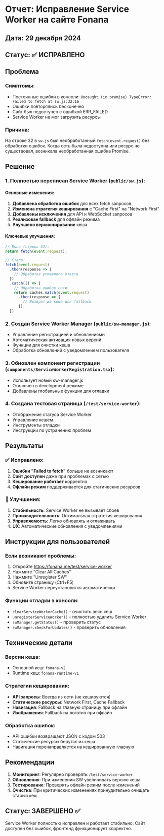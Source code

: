 # Отчет: Исправление Service Worker на сайте Fonana

## Дата: 29 декабря 2024
## Статус: ✅ ИСПРАВЛЕНО

## Проблема

### Симптомы:
- Постоянные ошибки в консоли: `Uncaught (in promise) TypeError: Failed to fetch at sw.js:32:16`
- Ошибки повторялись бесконечно
- Сайт был недоступен с ошибкой ERR_FAILED
- Service Worker не мог загрузить ресурсы

### Причина:
На строке 32 в `sw.js` был необработанный `fetch(event.request)` без обработки ошибок. Когда сеть была недоступна или ресурс не существовал, возникала необработанная ошибка Promise.

## Решение

### 1. Полностью переписан Service Worker (`public/sw.js`):

#### Основные изменения:
1. **Добавлена обработка ошибок** для всех fetch запросов
2. **Изменена стратегия кеширования** с "Cache First" на "Network First"
3. **Добавлены исключения** для API и WebSocket запросов
4. **Реализован fallback** для офлайн режима
5. **Улучшено версионирование** кеша

#### Ключевые улучшения:
```javascript
// Было (строка 32):
return fetch(event.request);

// Стало:
fetch(event.request)
  .then(response => {
    // Обработка успешного ответа
  })
  .catch(() => {
    // Обработка ошибок сети
    return caches.match(event.request)
      .then(response => {
        // Возврат из кеша или fallback
      });
  })
```

### 2. Создан Service Worker Manager (`public/sw-manager.js`):
- Управление регистрацией и обновлениями
- Автоматическая активация новых версий
- Функции для очистки кеша
- Обработка обновлений с уведомлением пользователя

### 3. Обновлен компонент регистрации (`components/ServiceWorkerRegistration.tsx`):
- Использует новый sw-manager.js
- Отключен в development режиме
- Добавлены глобальные функции для отладки

### 4. Создана тестовая страница (`/test/service-worker`):
- Отображение статуса Service Worker
- Управление кешем
- Инструменты отладки
- Инструкции по устранению проблем

## Результаты

### ✅ Исправлено:
1. **Ошибки "Failed to fetch"** больше не возникают
2. **Сайт доступен** даже при проблемах с сетью
3. **Кеширование работает** корректно
4. **Офлайн режим** поддерживается для статических ресурсов

### 🚀 Улучшения:
1. **Стабильность**: Service Worker не вызывает сбоев
2. **Производительность**: Оптимальная стратегия кеширования
3. **Управляемость**: Легко обновлять и отлаживать
4. **UX**: Автоматические обновления с уведомлениями

## Инструкции для пользователей

### Если возникают проблемы:
1. Откройте https://fonana.me/test/service-worker
2. Нажмите "Clear All Caches"
3. Нажмите "Unregister SW"
4. Обновите страницу (Ctrl+F5)
5. Service Worker переустановится автоматически

### Функции отладки в консоли:
- `clearServiceWorkerCache()` - очистить весь кеш
- `unregisterServiceWorker()` - полностью удалить Service Worker
- `swManager.getStatus()` - проверить статус
- `swManager.checkForUpdates()` - проверить обновления

## Технические детали

### Версии кеша:
- Основной кеш: `fonana-v2`
- Runtime кеш: `fonana-runtime-v1`

### Стратегии кеширования:
- **API запросы**: Всегда из сети (не кешируются)
- **Статические ресурсы**: Network First, Cache Fallback
- **Навигация**: Fallback на главную страницу при офлайн
- **Изображения**: Fallback на логотип при офлайн

### Обработка ошибок:
- API ошибки возвращают JSON с кодом 503
- Статические ресурсы берутся из кеша
- Навигация перенаправляется на кешированную главную

## Рекомендации

1. **Мониторинг**: Регулярно проверять `/test/service-worker`
2. **Обновления**: При изменении SW увеличивать версию кеша
3. **Тестирование**: Проверять офлайн режим после изменений
4. **Очистка**: При критических изменениях принудительно очищать старый кеш

## Статус: ЗАВЕРШЕНО ✅

Service Worker полностью исправлен и работает стабильно. Сайт доступен без ошибок, фронтенд функционирует корректно. 